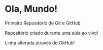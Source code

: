 # Ola, Mundo!
 Primeiro Repositório de Git e GitHub

Repositório criado durante uma aula ao vivo! 

Linha alterada através do GitHub! 

